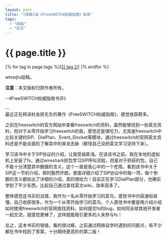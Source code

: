 ```yaml
---
layout: post
title: "[投稿]读《FreeSWITCH权威指南》有感"
tags:
  - "投稿"
  - "征文"
---
```


# {{ page.title }}

<div class="tags">
{% for tag in page.tags %}[<a class="tag" href="/tags.html#{{ tag }}">{{ tag }}</a>] {% endfor %}
</div>

wtswjtu投稿。

**注意**：本文版权归原作者所有。

--《FreeSWITCH权威指南书评》

--
<br />
最近正在拜读杜金房先生的著作《FreeSWITCH权威指南》，感觉收获颇多。

之前在freeswitch的官方网站中查看freeswitch的资料，虽然能够找到一些英文资料，但对于从零开始学习freeswitch的我，感觉还是很吃力，尤其是freeswitch中比较关键的SIP、DialPlan、Event_Slocket等模块，通过freeswitch的官网英文资料还是不能全面的了解其中的来龙去脉（都怪自己没把英文学习坚持下来）。

学习该书中关于SIP协议的介绍，让我受益匪浅。在读该书之前，我在本地的虚拟机上安装了fs，通过wireshark抓包学习SIP呼叫流程，但是对于抓获的包，自己不能十分清楚其中数据的含义，这个一直是我心中的一个疙瘩。看到该书中关于SIP这一节的介绍，顿时豁然开朗，里面详细介绍了SIP协议中的每一项，每个参数的含义都给出了详细的介绍，真的很给力！目前正在学习DialPlan部分，也确实学到了不少东西，比起自己通过查找英文wiki，效率高多了。

整体感觉这书买的没错，我作为一名从零开始学习的菜鸟，感觉书中内容通俗易懂，自己收获很多。作为一个从零开始学习的菜鸟，个人感觉书中要是再介绍介绍如何使用freeswitch的官网查找资料，如何提交fs的bug，如何同全球其他开发者一起交流，就感觉更棒了，这样就能吸引更多的人来参与fs！

总之，这本书买的很值，看的很过瘾，之前通过网络自学时遇到的问题点，有不少都在书中找到了答案，十分期待更高阶的第二版！

